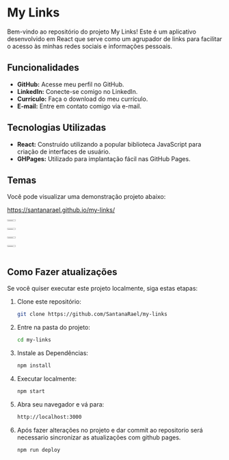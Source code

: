 # My Links

Bem-vindo ao repositório do projeto My Links! Este é um aplicativo desenvolvido em React que serve como um agrupador de links para facilitar o acesso às minhas redes sociais e informações pessoais.

## Funcionalidades

- **GitHub:** Acesse meu perfil no GitHub.
- **LinkedIn:** Conecte-se comigo no LinkedIn.
- **Currículo:** Faça o download do meu currículo.
- **E-mail:** Entre em contato comigo via e-mail.


## Tecnologias Utilizadas
- **React:** Construído utilizando a popular biblioteca JavaScript para criação de interfaces de usuário.
- **GHPages:** Utilizado para implantação fácil nas GitHub Pages.

## Temas

Você pode visualizar uma demonstração projeto abaixo: 

https://santanarael.github.io/my-links/

<div style="display: grid;">
  <img src="https://github.com/SantanaRael/my-links/assets/73674173/e8a089a8-d70a-4695-aa80-784ae2840923" style="width: 20%;" />
  <img src="https://github.com/SantanaRael/my-links/assets/73674173/afe7820b-3225-45a7-988c-53c9cfcce7f9" style="width: 20%;" />
  <img src="https://github.com/SantanaRael/my-links/assets/73674173/bae0b1e1-12fb-4a69-a645-f7e078e78337" style="width: 20%;" />
  <img src="https://github.com/SantanaRael/my-links/assets/73674173/803ba323-cfc6-49e3-a20a-af8efc45dd36" style="width: 20%;" />
</div>


## Como Fazer atualizações

Se você quiser executar este projeto localmente, siga estas etapas:

1. Clone este repositório:
   ```bash
   git clone https://github.com/SantanaRael/my-links
   ```
2. Entre na pasta do projeto:
   ```bash
   cd my-links
   ```

3. Instale as Dependências:
    ```bash
    npm install
    ```

4. Executar localmente:
    ```bash
    npm start
    ```
    
5. Abra seu navegador e vá para:
     ```bash
    http://localhost:3000
    ``` 

6. Após fazer alterações no projeto e dar commit ao repositorio será necessario sincronizar as atualizações com github pages.
    ```bash
    npm run deploy
    ```
